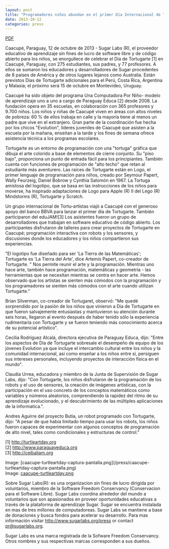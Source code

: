 ```yaml
---
layout: post
title: "Programadores niños abundan en el primer Día Internacional de TurtleArt"
date: 2013-10-12
categories: press
---
```



[PDF](/press/SugarLabsPR-es.20131015.pdf)

Caacupé, Paraguay, 12 de octubre de 2013 - Sugar Labs (R), el proveedor
educativo de aprendizaje sin fines de lucro de software libre y de código
abierto para los niños, se enorgullece de celebrar el Día de Tortugarte [1] en
Caacupé, Paraguay, con 275 estudiantes, sus padres, y 77 profesores. A ellos
se sumaron los educadores y desarrolladores de Sugar procedentes de 8 países
de América y de otros lugares lejanos como Australia. Están previstos Dias de
Tortugarte adicionales para el Perú, Costa Rica, Argentina y Malasia; el
próximo será 15 de octubre en Montevideo, Uruguay.

Caacupé ha sido objeto del programa Una Computadora Por Niño- modelo de
aprendizaje uno a uno a cargo de Paraguay Educa [2] desde 2008. La fundación
opera en 35 escuelas, en colaboración con 365 profesores y 9.700 niños. Los
niños y niñas de Caacupé viven en áreas con altos niveles de pobreza: 60 % de
ellos trabaja en calle y la mayoría tiene al menos un padre que vive en el
extranjero. Gran parte de la coordinación fue hecha por los chicos
"Evolution", líderes juveniles de Caacupé que asisten a la escuela por la
mañana, enseñan a la tarde y los fines de semana ofrece asistencia técnica a
los programas escolares.

Tortugarte es un entorno de programación con una "tortuga" gráfica que dibuja
el arte colorido a base de elementos de cierre conjunto. Su "piso bajo",
proporciona un punto de entrada fácil para los principiantes. También cuenta
con funciones de programación de "alto techo" que retan al estudiante más
aventurero. Las raíces de Tortugarte están en Logo, el primer lenguaje de
programación para niños, creado por Seymour Papert, Wally Feurzeig, Daniel
Bobrow y Cynthia Salomón en 1967. La Tortuga amistosa del logotipo, que se
basa en las instrucciones de los niños para moverse, ha inspirado adaptaciones
de Logo para Apple (R) II del Lego (R) Mindstorms (R), Tortugarte y Scratch.

Un grupo internacional de Tortu-artistas viajó a Caacupé con el generoso apoyo
del banco BBVA para lanzar el primer día de Tortugarte. También participaron
del eduJAM![3] Los asistentes fueron un grupo de desarrolladores que trabajan
en software educativo de código abierto. Los participantes disfrutaron de
talleres para crear proyectos de Tortugarte en Caacupé; programación
interactiva con robots y los sensores, y discusiones donde los educadores y
los niños compartieron sus experiencias.

"El logotipo fue diseñado para ser 'La Tierra de las Matemáticas'; Tortugarte
es 'La Tierra del Arte', dice Artemis Papert, co-creador de Tortugarte. " Nos
permite reunir el arte y la programación. Mientras uno hace arte, también hace
programación, matemáticas y geometría - las herramientas que se necesitan
mientras se centra en hacer arte. Hemos observado que los artistas se sienten
más cómodos con la programación y los programadores se sienten más cómodos con
el arte cuando utilizan Tortugarte."

Brian Silverman, co-creador de Tortugaret, observó: "Me quedé sorprendido por
la pasión de los niños que vinieron a Dia de Tortugarte en que fueron
salvajemente entusiastas y mantuvieron su atención durante seis horas,
llegaron al evento después de haber tenido sólo la experiencia rudimentaria
con Tortugarte y se fueron teniendo más conocimiento acerca de su potencial
artístico".

Cecilia Rodríguez Alcalá, directora ejecutiva de Paraguay Educa, dijo: "Entre
los aspectos de Día de Tortugarte sobresale el desempeño de equipo de los
jóvenes Evolution ya que incluye el intercambio cultural entre los niños y la
comunidad internacional, así como enseñar a los niños entre sí, persiguen sus
intereses personales, incluyendo proyectos de interacción física en el mundo".

Claudia Urrea, educadora y miembro de la Junta de Supervisión de Sugar Labs,
dijo: "Con Tortugarte, los niños disfrutaron de la programación de los robots
y el uso de sensores, la creación de imágenes artísticas, con la participación
en el uso concreto de los conceptos matemáticos como variables y números
aleatorios, comprendiendo la rapidez del ritmo de su aprendizaje evolucionado,
y el descubrimiento de las múltiples aplicaciones de la informatica.".

Andres Aguirre del proyecto Butia, un robot programado con Tortugarte, dijo:
"A pesar de que había limitado tiempo para usar los robots, los niños fueron
capaces de experimentar con algunos conceptos de programación de alto nivel,
tales como condicionales y estructuras de control."

[1] <http://turtleartday.org>  
[2] <http://www.paraguayeduca.org>  
[3] <http://ceibaljam.org>

Image: [caacupe-turtleartday-captura-pantalla.png](/press/caacupe-
turtleartday-captura-pantalla.png)  
Image: [caacupe-turtleartday.png](/press/caacupe-turtleartday.png)

Sobre Sugar Labs(R): es una organizacion sin fines de lucro dirigida por
voluntarios, miembro de la Software Freedom Conservancy (Conservacion para el
Software Libre). Sugar Labs coordina alrededor del mundo a voluntarios que son
apasionados en proveer oportunidades educativas a través de la plataforma de
aprendizaje Sugar. Sugar se encuentra instalada en mas de tres millones de
computadoreas. Sugar Labs se mantiene a base de donaciones y busca fondos para
acelerar su desarrollo. Para mas información visitar
http://www.sugarlabs.org/press or contact pr@sugarlabs.org.

Sugar Labs es una marca registrada de la Sofware Freedom Conservancy. Otros
nombres y sus respectivas marcas corresponden a sus dueños.

